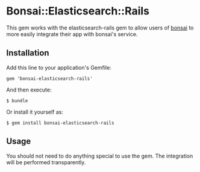 # Bonsai::Elasticsearch::Rails

This gem works with the elasticsearch-rails gem to allow users of [bonsai](http://bonsai.io) to more easily integrate their app with bonsai's service.

## Installation

Add this line to your application's Gemfile:

    gem 'bonsai-elasticsearch-rails'

And then execute:

    $ bundle

Or install it yourself as:

    $ gem install bonsai-elasticsearch-rails

## Usage

You should not need to do anything special to use the gem. The integration will be performed transparently.

